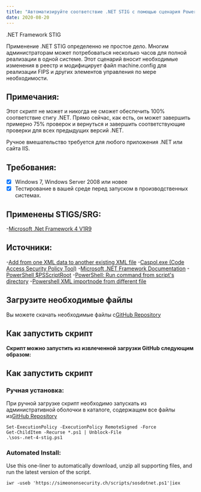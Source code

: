 ```yaml
---
title: "Автоматизируйте соответствие .NET STIG с помощью сценария PowerShell"
date: 2020-08-20
---
```

 .NET Framework STIG

Применение .NET STIG определенно не простое дело. Многим администраторам может потребоваться несколько часов для полной реализации в одной системе. Этот сценарий вносит необходимые изменения в реестр и модифицирует файл machine.config для реализации FIPS и других элементов управления по мере необходимости.

## Примечания:

Этот скрипт не может и никогда не сможет обеспечить 100% соответствие стигу .NET. Прямо сейчас, как есть, он может завершить примерно 75% проверок и вернуться и завершить соответствующие проверки для всех предыдущих версий .NET.

Ручное вмешательство требуется для любого приложения .NET или сайта IIS.

## Требования:
- [X] Windows 7, Windows Server 2008 или новее
- [X] Тестирование в вашей среде перед запуском в производственных системах.

## Применены STIGS/SRG:

-[Microsoft .Net Framework 4 V1R9](https://dl.dod.cyber.mil/wp-content/uploads/stigs/zip/U_MS_DotNet_Framework_4-0_V1R9_STIG.zip)

## Источники:

-[Add from one XML data to another existing XML file](http://www.maxtblog.com/2012/11/add-from-one-xml-data-to-another-existing-xml-file/)
-[Caspol.exe (Code Access Security Policy Tool)](https://docs.microsoft.com/en-us/dotnet/framework/tools/caspol-exe-code-access-security-policy-tool)
-[Microsoft .NET Framework Documentation](https://docs.microsoft.com/en-us/dotnet/framework/)
-[PowerShell $PSScriptRoot](https://riptutorial.com/powershell/example/27231/-psscriptroot)
-[PowerShell: Run command from script's directory](https://stackoverflow.com/questions/4724290/powershell-run-command-from-scripts-directory)
-[Powershell XML importnode from different file](https://stackoverflow.com/questions/9944885/powershell-xml-importnode-from-different-file)

## Загрузите необходимые файлы

Вы можете скачать необходимые файлы с[GitHub Repository](https://raw.githubusercontent.com/simeononsecurity/.NET-STIG-Script/)

## Как запустить скрипт

**Скрипт можно запустить из извлеченной загрузки GitHub следующим образом:**

## Как запустить скрипт
### Ручная установка:
При ручной загрузке скрипт необходимо запускать из административной оболочки в каталоге, содержащем все файлы из[GitHub Repository](https://github.com/simeononsecurity/.NET-STIG-Script)
```
Set-ExecutionPolicy -ExecutionPolicy RemoteSigned -Force
Get-ChildItem -Recurse *.ps1 | Unblock-File
.\sos-.net-4-stig.ps1
```
### Automated Install:
Use this one-liner to automatically download, unzip all supporting files, and run the latest version of the script.
```
iwr -useb 'https://simeononsecurity.ch/scripts/sosdotnet.ps1'|iex
```
